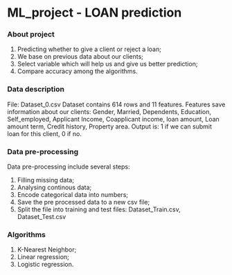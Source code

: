 # ML_project - LOAN prediction

 ### About project

1. Predicting whether to give a client or reject a loan; 
2. We base on previous data about our clients;
3. Select variable which will help us and give us better prediction; 
4. Compare accuracy among the algorithms. 

### Data description

File: Dataset_0.csv
Dataset contains 614 rows and 11 features.
Features save information about our clients: Gender, Married, Dependents, Education, Self_employed, Applicant Income, Coapplicant income, loan amount, Loan amount term, Credit history, Property area.
Output is: 1 if we can submit loan for this client, 0 if no.



### Data pre-processing

Data pre-processing include several steps:
1. Filling missing data;
2. Analysing continous data;
3. Encode categorical data into numbers;
4. Save the pre processed data to a new csv file;
5. Split the file into training and test files: Dataset_Train.csv, Dataset_Test.csv

### Algorithms

1. K-Nearest Neighbor;
2. Linear regression;
3. Logistic regression.


